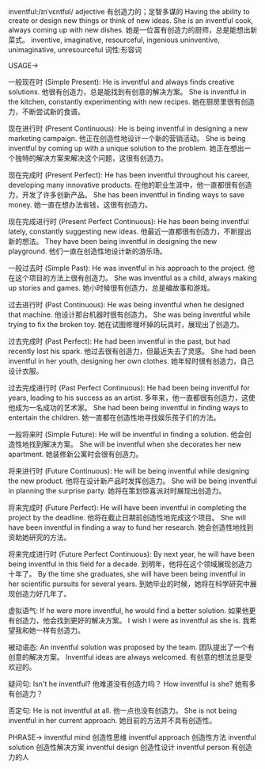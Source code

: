 inventful:/ɪnˈvɛntfʊl/
adjective
有创造力的；足智多谋的
Having the ability to create or design new things or think of new ideas.
She is an inventful cook, always coming up with new dishes. 她是一位富有创造力的厨师，总是能想出新菜式。
inventive, imaginative, resourceful, ingenious
uninventive, unimaginative, unresourceful
词性:形容词


USAGE->

一般现在时 (Simple Present):
He is inventful and always finds creative solutions. 他很有创造力，总是能找到有创意的解决方案。
She is inventful in the kitchen, constantly experimenting with new recipes.  她在厨房里很有创造力，不断尝试新的食谱。

现在进行时 (Present Continuous):
He is being inventful in designing a new marketing campaign. 他正在创造性地设计一个新的营销活动。
She is being inventful by coming up with a unique solution to the problem. 她正在想出一个独特的解决方案来解决这个问题，这很有创造力。

现在完成时 (Present Perfect):
He has been inventful throughout his career, developing many innovative products.  在他的职业生涯中，他一直都很有创造力，开发了许多创新产品。
She has been inventful in finding ways to save money. 她一直在想办法省钱，这很有创造力。

现在完成进行时 (Present Perfect Continuous):
He has been being inventful lately, constantly suggesting new ideas. 他最近一直都很有创造力，不断提出新的想法。
They have been being inventful in designing the new playground.  他们一直在创造性地设计新的游乐场。


一般过去时 (Simple Past):
He was inventful in his approach to the project. 他在这个项目的方法上很有创造力。
She was inventful as a child, always making up stories and games.  她小时候很有创造力，总是编故事和游戏。

过去进行时 (Past Continuous):
He was being inventful when he designed that machine. 他设计那台机器时很有创造力。
She was being inventful while trying to fix the broken toy.  她在试图修理坏掉的玩具时，展现出了创造力。

过去完成时 (Past Perfect):
He had been inventful in the past, but had recently lost his spark. 他过去很有创造力，但最近失去了灵感。
She had been inventful in her youth, designing her own clothes.  她年轻时很有创造力，自己设计衣服。

过去完成进行时 (Past Perfect Continuous):
He had been being inventful for years, leading to his success as an artist.  多年来，他一直都很有创造力，这使他成为一名成功的艺术家。
She had been being inventful in finding ways to entertain the children. 她一直都在创造性地寻找娱乐孩子们的方法。


一般将来时 (Simple Future):
He will be inventful in finding a solution. 他会创造性地找到解决方案。
She will be inventful when she decorates her new apartment. 她装修新公寓时会很有创造力。

将来进行时 (Future Continuous):
He will be being inventful while designing the new product.  他将在设计新产品时发挥创造力。
She will be being inventful in planning the surprise party. 她将在策划惊喜派对时展现出创造力。


将来完成时 (Future Perfect):
He will have been inventful in completing the project by the deadline. 他将在截止日期前创造性地完成这个项目。
She will have been inventful in finding a way to fund her research. 她会创造性地找到资助她研究的方法。


将来完成进行时 (Future Perfect Continuous):
By next year, he will have been being inventful in this field for a decade. 到明年，他将在这个领域展现创造力十年了。
By the time she graduates, she will have been being inventful in her scientific pursuits for several years. 到她毕业的时候，她将在科学研究中展现创造力好几年了。


虚拟语气:
If he were more inventful, he would find a better solution. 如果他更有创造力，他会找到更好的解决方案。
I wish I were as inventful as she is. 我希望我和她一样有创造力。

被动语态:
An inventful solution was proposed by the team.  团队提出了一个有创意的解决方案。
Inventful ideas are always welcomed.  有创意的想法总是受欢迎的。

疑问句:
Isn't he inventful?  他难道没有创造力吗？
How inventful is she? 她有多有创造力？

否定句:
He is not inventful at all. 他一点也没有创造力。
She is not being inventful in her current approach. 她目前的方法并不具有创造性。


PHRASE->
inventful mind  创造性思维
inventful approach  创造性方法
inventful solution  创造性解决方案
inventful design  创造性设计
inventful person  有创造力的人
